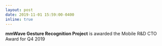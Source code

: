 ```yaml
---
layout: post
date: 2019-11-01 15:59:00-0400
inline: true
---
```


**mmWave Gesture Recognition Project** is awarded the Mobile R&D CTO Award for Q4 2019 